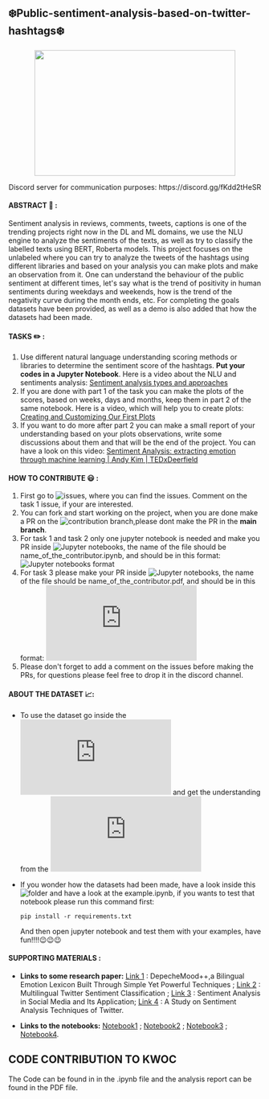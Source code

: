 ## :snowflake:Public-sentiment-analysis-based-on-twitter-hashtags:snowflake:

<p align="center">
  <kbd>
  <img width="400" height="250" src="https://user-images.githubusercontent.com/50532530/144480433-81177f86-0e49-4fb0-8730-c427c8330e1e.png">
   </kbd> 
</p>
<p align="center">
  Discord server for communication purposes: https://discord.gg/fKdd2tHeSR
</p>

#### ABSTRACT :page_facing_up: :
Sentiment analysis in reviews, comments, tweets, captions is one of the trending projects right now in the DL and ML domains, we use the NLU engine to analyze the sentiments of the texts, as well as try to classify the labelled texts using BERT, Roberta models. This project focuses on the unlabeled where you can try to analyze the tweets of the hashtags using different libraries and based on your analysis you can make plots and make an observation from it. One can understand the behaviour of the public sentiment at different times, let's say what is the trend of positivity in human sentiments during weekdays and weekends, how is the trend of the negativity curve during the month ends, etc. For completing the goals datasets have been provided, as well as a demo is also added that how the datasets had been made.

#### TASKS :pencil2: :
  1. Use different natural language understanding scoring methods or libraries to determine the sentiment score of the hashtags. **Put your codes in a Jupyter Notebook**. Here is a video about the NLU and sentiments analysis: [Sentiment analysis types and approaches](https://www.youtube.com/watch?v=5CBDoqMswK0)
  2. If you are done with part 1 of the task you can make the plots of the scores, based on weeks, days and months, keep them in part 2 of the same notebook. Here is a video, which will help you to create plots: [Creating and Customizing Our First Plots](https://www.youtube.com/watch?v=UO98lJQ3QGI)
  3. If you want to do more after part 2 you can make a small report of your understanding based on your plots observations, write some discussions about them and that will be the end of the project. You can have a look on this video: [Sentiment Analysis: extracting emotion through machine learning | Andy Kim | TEDxDeerfield](https://www.youtube.com/watch?v=n4L5hHFcGVk)

#### HOW TO CONTRIBUTE :smiley: :
  1. First go to ![issues](https://github.com/I-am-sayantan/public-sentiment-analysis-based-on-twitter-hashtags/issues), where you can find the issues. Comment on the task 1 issue, if your are interested.
  2. You can fork and start working on the project, when you are done make a PR on the ![contribution branch](https://github.com/I-am-sayantan/public-sentiment-analysis-based-on-twitter-hashtags/tree/CONTRIBUTION),please dont make the PR in the **main branch**.
  3. For task 1 and task 2 only one jupyter notebook is needed and make you PR inside ![Jupyter notebooks](https://github.com/I-am-sayantan/public-sentiment-analysis-based-on-twitter-hashtags/tree/CONTRIBUTION/CONTRIBUTION/Jupyter%20notebooks), the name of the file should be name_of_the_contributor.ipynb, and should be in this format: ![Jupyter notebooks format](https://github.com/I-am-sayantan/public-sentiment-analysis-based-on-twitter-hashtags/blob/main/CONTRIBUTION/Jupyter%20notebooks/Sayantan_kirtaniya.ipynb)
  4. For task 3 please make your PR inside ![Jupyter notebooks](https://github.com/I-am-sayantan/public-sentiment-analysis-based-on-twitter-hashtags/tree/main/CONTRIBUTION/Analysis%20reports), the name of the file should be name_of_the_contributor.pdf, and should be in this format: ![Analysis report format](https://github.com/I-am-sayantan/public-sentiment-analysis-based-on-twitter-hashtags/blob/main/CONTRIBUTION/Analysis%20reports/Sayantan_kirtaniya.pdf)
  5. Please don't forget to add a comment on the issues before making the PRs, for questions please feel free to drop it in the discord channel.

#### ABOUT THE DATASET :chart_with_upwards_trend::
- To use the dataset go inside the ![datasets folder](https://github.com/I-am-sayantan/public-sentiment-analysis-based-on-twitter-hashtags/blob/main/datasets/datasets.rar) and get the understanding from the ![data.md](https://github.com/I-am-sayantan/public-sentiment-analysis-based-on-twitter-hashtags/blob/main/datasets/data.md)
- If you wonder how the datasets had been made, have a look inside this ![folder](https://github.com/I-am-sayantan/public-sentiment-analysis-based-on-twitter-hashtags/tree/main/BUILDING%20THE%20DATASET) and have a look at the example.ipynb, if you wants to test that notebook please run this command first:
              
      pip install -r requirements.txt
      
     And then open jupyter notebook and test them with your examples, have fun!!!!:wink::wink::wink:

#### SUPPORTING MATERIALS :
- **Links to some research paper:** [Link 1](https://arxiv.org/pdf/1810.03660v1.pdf) : DepecheMood++,a Bilingual Emotion Lexicon Built Through Simple Yet
Powerful Techniques ; [Link 2](https://arxiv.org/pdf/1602.07563v2.pdf) : Multilingual Twitter Sentiment Classification ; [Link 3](https://www.sciencedirect.com/science/article/pii/S187705091931885X) : Sentiment Analysis in Social Media and Its Application; [Link 4](https://thesai.org/Downloads/Volume10No2/Paper_48-A_Study_on_Sentiment_Analysis_Techniques.pdf) : A Study on Sentiment Analysis Techniques of Twitter.

- **Links to the notebooks:** [Notebook1](https://www.kaggle.com/ngyptr/python-nltk-sentiment-analysis) ; [Notebook2](https://colab.research.google.com/github/littlecolumns/ds4j-notebooks/blob/master/investigating-sentiment-analysis/notebooks/Designing%20your%20own%20sentiment%20analysis%20tool.ipynb#scrollTo=AgBSO9x-72IA) ; [Notebook3](https://towardsdatascience.com/sentiment-analysis-in-10-minutes-with-bert-and-hugging-face-294e8a04b671) ; [Notebook4](https://colab.research.google.com/github/agungsantoso/deep-learning-v2-pytorch/blob/master/sentiment-rnn/Sentiment_RNN_Exercise.ipynb#scrollTo=irgW-x9Zpmw1).

## CODE CONTRIBUTION TO KWOC
The Code can be found in in the .ipynb file and the analysis report can be found in the PDF file.




 

